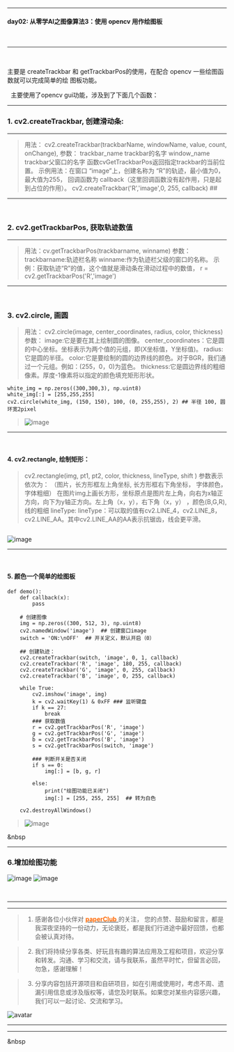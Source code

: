 
***
#### day02: 从零学AI之图像算法3：使用 opencv 用作绘图板
&nbsp;
***


&nbsp;

主要是 createTrackbar 和 getTrackbarPos的使用，在配合 opencv 一些绘图函数就可以完成简单的绘
图板功能。

&nbsp;
主要使用了opencv gui功能，涉及到了下面几个函数：

***
### 1. cv2.createTrackbar, 创建滑动条: 
***
> 用法： cv2.createTrackbar(trackbarName, windowName, value, count, onChange),
> 参数： trackbar_name  trackbar的名字
        window_name  trackbar父窗口的名字
        函数cvGetTrackbarPos返回指定trackbar的当前位置。
        示例用法：在窗口 “image”上，创建名称为 “R”的轨迹，最小值为0，最大值为255， 回调函数为
        callback（这里回调函数没有起作用，只是起到占位的作用）。
        cv2.createTrackbar('R','image',0, 255, callback) ## 

***
&nbsp;

### 2. cv2.getTrackbarPos, 获取轨迹数值

***
> 用法：cv.getTrackbarPos(trackbarname, winname)
   参数：
        trackbarname:轨迹栏名称
        winname:作为轨迹栏父级的窗口的名称。
        示例：获取轨迹“R”的值，这个值就是滑动条在滑动过程中的数值， r = cv2.getTrackbarPos('R','image')

***
&nbsp;

### 3. cv2.circle, 画圆

>用法： cv2.circle(image, center_coordinates, radius, color, thickness)
参数：
image:它是要在其上绘制圆的图像。
center_coordinates：它是圆的中心坐标。坐标表示为两个值的元组，即(X坐标值，Y坐标值)。
radius:它是圆的半径。
color:它是要绘制的圆的边界线的颜色。对于BGR，我们通过一个元组。例如：(255，0，0)为蓝色。
thickness:它是圆边界线的粗细像素。厚度-1像素将以指定的颜色填充矩形形状。

```
white_img = np.zeros((300,300,3), np.uint8)
white_img[:] = [255,255,255]
cv2.circle(white_img, (150, 150), 100, (0, 255,255), 2) ## 半径 100, 圆环宽2pixel
```
>![image](./img/1.jpg)
***

&nbsp;

#### 4. cv2.rectangle, 绘制矩形：

> cv2.rectangle(img, pt1, pt2, color, thickness, lineType, shift )
参数表示依次为： 
（图片，长方形框左上角坐标, 长方形框右下角坐标， 字体颜色，字体粗细）
在图片img上画长方形，坐标原点是图片左上角，向右为x轴正方向，向下为y轴正方向。左上角（x，y），右下角（x，y） ，颜色(B,G,R), 线的粗细
> lineType: lineType：可以取的值有cv2.LINE_4，cv2.LINE_8，cv2.LINE_AA。其中cv2.LINE_AA的AA表示抗锯齿，线会更平滑。

> ```
> 
> ```

![image](./img/2.jpg)


***

&nbsp;

#### 5. 颜色一个简单的绘图板


```
def demo():
    def callback(x):
        pass

    # 创建图像
    img = np.zeros((300, 512, 3), np.uint8)
    cv2.namedWindow('image')  ## 创建窗口image
    switch = 'ON:\nOFF'  ## 开关定义，默认开启（0）

    ## 创建轨迹：
    cv2.createTrackbar(switch, 'image', 0, 1, callback)
    cv2.createTrackbar('R', 'image', 180, 255, callback)
    cv2.createTrackbar('G', 'image', 0, 255, callback)
    cv2.createTrackbar('B', 'image', 0, 255, callback)

    while True:
        cv2.imshow('image', img)
        k = cv2.waitKey(1) & 0xFF ### 监听键盘
        if k == 27:
            break
        ### 获取数值
        r = cv2.getTrackbarPos('R', 'image')
        g = cv2.getTrackbarPos('G', 'image')
        b = cv2.getTrackbarPos('B', 'image')
        s = cv2.getTrackbarPos(switch, 'image')

        ### 判断开关是否关闭
        if s == 0:
            img[:] = [b, g, r]

        else:
            print("绘图功能已关闭")
            img[:] = [255, 255, 255]  ## 转为白色

    cv2.destroyAllWindows()
```

> ![image](./img/3.png)

&nbsp
***

### 6.增加绘图功能


![image](./img/4.jpg)
![image](./img/5.jpg)



&nbsp;

 ***
 ***
 > 1. 感谢各位小伙伴对 [<font color=#FF6600> **paperClub** </font>](http://www.infersite.com/) 的关注， 您的点赞、鼓励和留言，都是我深夜坚持的一份动力，无论褒贬，都是我们行进途中最好回馈，也都会被认真对待。
 
 > 2. 我们将持续分享各类、好玩且有趣的算法应用及工程和项目，欢迎分享和转发。沟通、学习和交流，请与我联系，虽然平时忙，但留言必回，勿急，感谢理解！
 
 > 3. 分享内容包括开源项目和自研项目，如在引用或使用时，考虑不周、遗漏引用信息或涉及版权等，请您及时联系。如果您对某些内容感兴趣，我们可以一起讨论、交流和学习。

![avatar](./static/any1one_paperClub.png)
***


****

&nbsp
